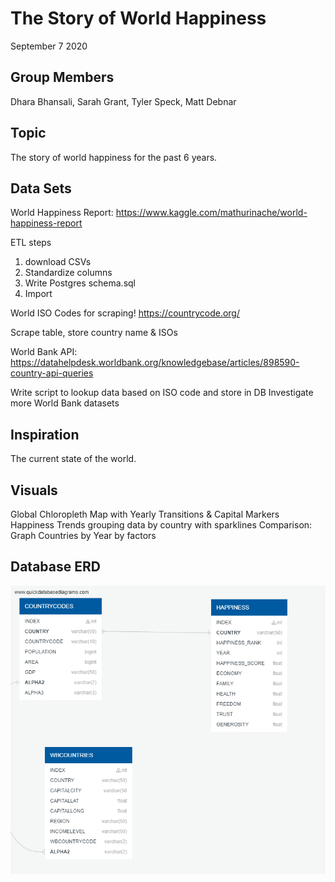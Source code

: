 # The Story of World Happiness
September 7 2020

## Group Members
Dhara Bhansali, Sarah Grant, Tyler Speck, Matt Debnar

## Topic
The story of world happiness for the past 6 years.

## Data Sets
World Happiness Report: https://www.kaggle.com/mathurinache/world-happiness-report

ETL steps
1. download CSVs
2. Standardize columns
3. Write Postgres schema.sql
4. Import

World ISO Codes for scraping! https://countrycode.org/ 

Scrape table, store country name & ISOs

World Bank API: https://datahelpdesk.worldbank.org/knowledgebase/articles/898590-country-api-queries

Write script to lookup data based on ISO code and store in DB
Investigate more World Bank datasets

## Inspiration
The current state of the world.

## Visuals
Global Chloropleth Map with Yearly Transitions & Capital Markers
Happiness Trends grouping data by country with sparklines
Comparison: Graph Countries by Year by factors

## Database ERD
![HAPPINESSDB_ERD.png](HAPPINESSDB_ERD.png)

